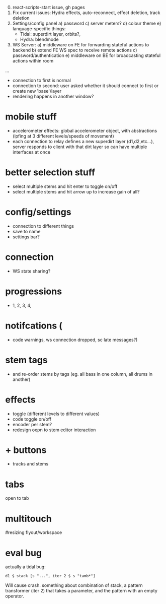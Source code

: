 0) react-scripts-start issue, gh pages
1) Fix current issues: Hydra effects, auto-reconnect, effect deletion, track deletion
2) Settings/config panel
   a) password
   c) server meters?
   d) colour theme
   e) language-specific things:
      - Tidal: superdirt layer, orbits?,
      - Hydra: blendmode
3) WS Server:
   a) middleware on FE for forwarding stateful actions to backend
   b) extend FE WS spec to receive remote actions
   c) password/authentication
   e) middleware on BE for broadcasting stateful actions within room

...
- connection to first is normal
- connection to second: user asked whether it should connect to first or create new 'base'/layer
- rendering happens in another window?

# mobile stuff
- accelerometer effects: global accelerometer object, with abstractions (lpfing at 3 different levels/speeds of movement)
- each connection to relay defines a new superdirt layer (d1,d2,etc...), server responds to client with that dirt layer
  so can have multiple interfaces at once

# better selection stuff
- select multiple stems and hit enter to toggle on/off
- select multiple stems and hit arrow up to increase gain of all?

# config/settings
- connection to different things
- save to name
- settings bar?

# connection
- WS state sharing?

# progressions
-  1, 2, 3, 4,

# notifcations (
- code warnings, ws connection dropped, sc late messages?)

# stem tags
- and re-order stems by tags (eg. all bass in one column, all drums in another)

# effects
- toggle (different levels to different values)
- code toggle on/off
- encoder per stem?
- redesign oepn to stem editor interaction





# + buttons
- tracks and stems

# tabs
open to tab


# multitouch

#resizing flyout/workspace


# eval bug
 actually a tidal bug:

 ```d1 $ stack [s "...", iter 2 $ s "tamb*"]```

  Will cause crash. something about combination of stack, a pattern transformer (iter 2)
  that takes a parameter, and the pattern with an empty operator.
